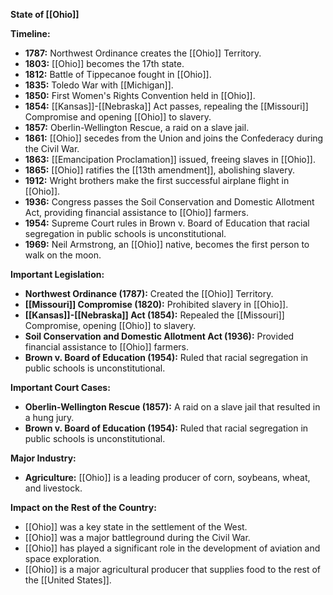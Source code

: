 **State of [[Ohio]]**

**Timeline:**

* **1787:** Northwest Ordinance creates the [[Ohio]] Territory.
* **1803:** [[Ohio]] becomes the 17th state.
* **1812:** Battle of Tippecanoe fought in [[Ohio]].
* **1835:** Toledo War with [[Michigan]].
* **1850:** First Women's Rights Convention held in [[Ohio]].
* **1854:** [[Kansas]]-[[Nebraska]] Act passes, repealing the [[Missouri]] Compromise and opening [[Ohio]] to slavery.
* **1857:** Oberlin-Wellington Rescue, a raid on a slave jail.
* **1861:** [[Ohio]] secedes from the Union and joins the Confederacy during the Civil War.
* **1863:** [[Emancipation Proclamation]] issued, freeing slaves in [[Ohio]].
* **1865:** [[Ohio]] ratifies the [[13th amendment]], abolishing slavery.
* **1912:** Wright brothers make the first successful airplane flight in [[Ohio]].
* **1936:** Congress passes the Soil Conservation and Domestic Allotment Act, providing financial assistance to [[Ohio]] farmers.
* **1954:** Supreme Court rules in Brown v. Board of Education that racial segregation in public schools is unconstitutional.
* **1969:** Neil Armstrong, an [[Ohio]] native, becomes the first person to walk on the moon.

**Important Legislation:**

* **Northwest Ordinance (1787):** Created the [[Ohio]] Territory.
* **[[Missouri]] Compromise (1820):** Prohibited slavery in [[Ohio]].
* **[[Kansas]]-[[Nebraska]] Act (1854):** Repealed the [[Missouri]] Compromise, opening [[Ohio]] to slavery.
* **Soil Conservation and Domestic Allotment Act (1936):** Provided financial assistance to [[Ohio]] farmers.
* **Brown v. Board of Education (1954):** Ruled that racial segregation in public schools is unconstitutional.

**Important Court Cases:**

* **Oberlin-Wellington Rescue (1857):** A raid on a slave jail that resulted in a hung jury.
* **Brown v. Board of Education (1954):** Ruled that racial segregation in public schools is unconstitutional.

**Major Industry:**

* **Agriculture:** [[Ohio]] is a leading producer of corn, soybeans, wheat, and livestock.

**Impact on the Rest of the Country:**

* [[Ohio]] was a key state in the settlement of the West.
* [[Ohio]] was a major battleground during the Civil War.
* [[Ohio]] has played a significant role in the development of aviation and space exploration.
* [[Ohio]] is a major agricultural producer that supplies food to the rest of the [[United States]].